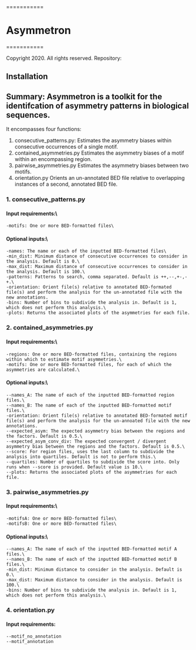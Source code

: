===========
# Asymmetron
===========

Copyright 2020. All rights reserved.
Repository:

## Installation


## Summary: Asymmetron is a toolkit for the identifcation of asymmetry patterns in biological sequences.
It encompasses four functions:
1.	consecutive_patterns.py:	Estimates the asymmetry biases within consecutive occurrences of a single motif.
2.	contained_asymmetries.py	Estimates the asymmetry biases of a motif within an encompassing region.	
3.	pairwise_asymmetries.py		Estimates the asymmetry biases between two motifs.
4.	orientation.py			Orients an un-annotated BED file relative to overlapping instances of a second, annotated BED file.


### 1. consecutive_patterns.py
#### Input requirements:\
	-motifs: One or more BED-formatted files\
#### Optional inputs:\
	-names: The name or each of the inputted BED-formatted files\
	-min_dist: Minimum distance of consecutive occurrences to consider in the analysis. Default is 0.\
	-max_dist: Maximum distance of consecutive occurrences to consider in the analysis. Default is 100.\
	-patterns: Patterns to search, comma separated. Default is ++,--,+-,-+.\
	-orientation: Orient file(s) relative to annotated BED-formated file(s) and perform the analysis for the un-annotated file with the new annotations.
	-bins: Number of bins to subdivide the analysis in. Default is 1, which does not perform this analysis.\
	-plots: Returns the associated plots of the asymmetries for each file.
	

### 2. contained_asymmetries.py
#### Input requirements:\
	-regions: One or more BED-formatted files, containing the regions within which to estimate motif asymmetries.\
	-motifs: One or more BED-formatted files, for each of which the asymmetries are calculated.\
#### Optional inputs:\
	--names_A: The name of each of the inputted BED-formatted region files.\
	--names_B: The name of each of the inputted BED-formatted motif files.\
	-orientation: Orient file(s) relative to annotated BED-formated motif file(s) and perform the analysis for the un-annoated file with the new annotations.
	--expected_asym: The expected asymmetry bias between the regions and the factors. Default is 0.5.\
	--expected_asym_conv_div: The expected convergent / divergent asymmetry bias between the regions and the factors. Default is 0.5.\
	--score: For region files, uses the last column to subdivide the analysis into quartiles. Default is not to perform this.\
	--quartiles: Number of quartiles to subdivide the score into. Only runs when --score is provided. Default value is 10.\
	--plots: Returns the associated plots of the asymmetries for each file.

### 3. pairwise_asymmetries.py
#### Input requirements:\
	-motifsA: One or more BED-formatted files\
	-motifsB: One or more BED-formatted files\
#### Optional inputs:\
	--names_A: The name of each of the inputted BED-formatted motif A files.\
	--names_B: The name of each of the inputted BED-formatted motif B files.\
	-min_dist: Minimum distance to consider in the analysis. Default is 0.\
	-max_dist: Maximum distance to consider in the analysis. Default is 100.\
	-bins: Number of bins to subdivide the analysis in. Default is 1, which does not perform this analysis.\


### 4. orientation.py 	
#### Input requirements:
	--motif_no_annotation
	--motif_annotation

